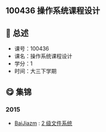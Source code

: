 ## 100436 操作系统课程设计

## :rocket: 总述

* 课号：100436
* 课名：操作系统课程设计
* 学分：1
* 时间：大三下学期

## :yum: 集锦

### 2015

* [BaiJiazm](https://github.com/BaiJiazm) : [2 级文件系统](https://github.com/BaiJiazm/FileSystem)